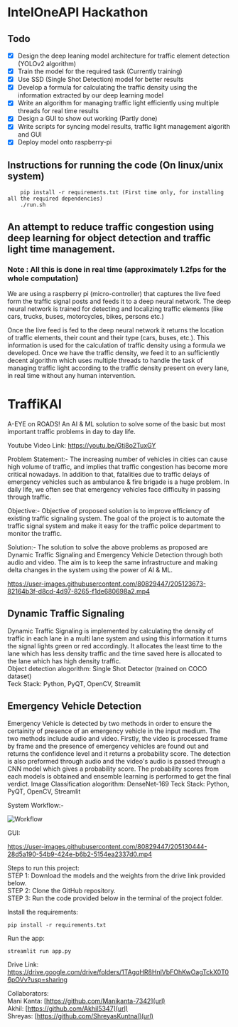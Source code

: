 # IntelOneAPI Hackathon 

## Todo

- [x] Design the deep leaning model architecture for traffic element detection (YOLOv2 algorithm)
- [X] Train the model for the required task (Currently training)
- [x] Use SSD (Single Shot Detection) model for better results
- [x] Develop a formula for calculating the traffic density using the information extracted by our deep learning model 
- [x] Write an algorithm for managing traffic light efficiently using multiple threads for real time results
- [x] Design a GUI to show out working (Partly done)
- [x] Write scripts for syncing model results, traffic light management algorith and GUI 
- [x] Deploy model onto raspberry-pi

## Instructions for running the code (On linux/unix system)

```
	pip install -r requirements.txt (First time only, for installing all the required dependencies)
	./run.sh
```


## An attempt to reduce traffic congestion using deep learning for object detection and traffic light time management.

### Note : All this is done in real time (approximately 1.2fps for the whole computation)

We are using a raspberry pi (micro-controller) that captures the live feed form the traffic signal posts and feeds it to a deep neural network. The deep neural network is trained for detecting and localizing traffic elements (like cars, trucks, buses, motorcycles, bikes, persons etc.)

Once the live feed is fed to the deep neural network it returns the location of traffic elements, their count and their type (cars, buses, etc.). This information is used for the calculation of traffic density using a formula we developed. Once we have the traffic density, we feed it to an sufficiently decent algorithm which uses multiple threads to handle the task of managing traffic light according to the traffic density present on every lane, in real time without any human intervention.

# TraffiKAI

A-EYE on ROADS!
An AI & ML solution to solve some of the basic but most important traffic problems in day to day life.  

Youtube Video Link: https://youtu.be/Gtj8o2TuxGY

Problem Statement:- The increasing number of vehicles in cities can cause high volume of traffic, and implies that traffic congestion has become more critical nowadays. In addition to that, fatalities due to traffic delays of emergency vehicles such as ambulance & fire brigade is a huge problem. In daily life, we often see that emergency vehicles face difficulty in passing through traffic.

Objective:- Objective of proposed solution is to improve efficiency of existing traffic signaling system. The goal of the project is to automate the traffic signal system and make it easy for the traffic police department to monitor the traffic.

Solution:- The solution to solve the above problems as proposed are Dynamic Traffic Signaling and Emergency Vehicle Detection through both audio and video. The aim is to keep the same infrastructure and making delta changes in the system using the power of AI & ML.

https://user-images.githubusercontent.com/80829447/205123673-82164b3f-d8cd-4d97-8265-f1de680698a2.mp4

## Dynamic Traffic Signaling
Dynamic Traffic Signaling is implemented by calculating the density of traffic in each lane in a multi lane system and using this information it turns the signal lights green or red accordingly. It allocates the least time to the lane which has less density traffic and the time saved here is allocated to the lane which has high density traffic.  
Object detection alogorithm: Single Shot Detector (trained on COCO dataset)  
Teck Stack: Python, PyQT, OpenCV, Streamlit

## Emergency Vehicle Detection
Emergency Vehicle is detected by two methods in order to ensure the certainity of presence of an emergency vehicle in the input medium. The two methods include audio and video. Firstly, the video is processed frame by frame and the presence of emergency vehicles are found out and returns the confidence level and it returns a probability score.
The detection is also preformed through audio and the video's audio is passed through a CNN model which gives a probability score.
The probability scores from each models is obtained and ensemble learning is performed to get the final verdict.
Image Classification alogorithm: DenseNet-169 
Teck Stack: Python, PyQT, OpenCV, Streamlit

System Workflow:-  

![Workflow](https://user-images.githubusercontent.com/80829447/205130227-27c7a87d-dcd4-44b2-a248-9f9dc7bbba03.jpg)

GUI:  


https://user-images.githubusercontent.com/80829447/205130444-28d5a190-54b9-424e-b6b2-5154ea2337d0.mp4

Steps to run this project:  
STEP 1: Download the models and the weights from the drive link provided below.  
STEP 2: Clone the GitHub repository.  
STEP 3: Run the code provided below in the terminal of the project folder.

Install the requirements:
```
pip install -r requirements.txt
```

Run the app:
```
streamlit run app.py
```

Drive Link: https://drive.google.com/drive/folders/1TAgqHR8HnlVbFOhKwOagTckX0T06pOVv?usp=sharing 

Collaborators:  
Mani Kanta: [https://github.com/Manikanta-7342](url)  
Akhil: [https://github.com/Akhil5347](url)  
Shreyas: [https://github.com/ShreyasKuntnal](url)

